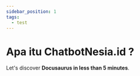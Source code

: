 ```yaml
---
sidebar_position: 1
tags:
  - test
---
```


# Apa itu ChatbotNesia.id ?

Let's discover **Docusaurus in less than 5 minutes**.

